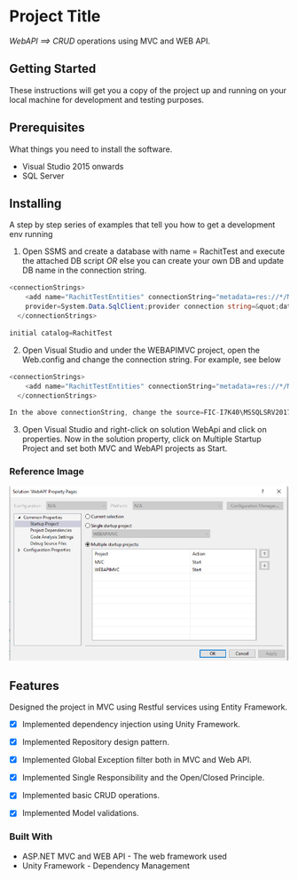 # Project Title

*WebAPI ==> CRUD* operations using MVC and WEB API.

## Getting Started

These instructions will get you a copy of the project up and running on your local machine for development and testing purposes.

## Prerequisites

What things you need to install the software.

* Visual Studio 2015 onwards
* SQL Server 

## Installing

A step by step series of examples that tell you how to get a development env running

1. Open SSMS and create a database with name = RachitTest and execute the attached DB script *OR* else you can create your own DB and update DB name in the connection string.

```c#
<connectionStrings>
    <add name="RachitTestEntities" connectionString="metadata=res://*/Models.DBModels.csdl|res://*/Models.DBModels.ssdl|res://*/Models.DBModels.msl;
    provider=System.Data.SqlClient;provider connection string=&quot;data source=FIC-I7K40\MSSQLSRV2017STD;initial catalog=RachitTest;integrated security=True;MultipleActiveResultSets=True;App=EntityFramework&quot;" providerName="System.Data.EntityClient" />
  </connectionStrings>
```

```c#
initial catalog=RachitTest
```

2. Open Visual Studio and under the WEBAPIMVC project, open the Web.config and change the connection string. For example, see below

```c#
<connectionStrings>
    <add name="RachitTestEntities" connectionString="metadata=res://*/Models.DBModels.csdl|res://*/Models.DBModels.ssdl|res://*/Models.DBModels.msl;provider=System.Data.SqlClient;provider connection string=&quot;data source=FIC-I7K40\MSSQLSRV2017STD;initial catalog=RachitTest;integrated security=True;MultipleActiveResultSets=True;App=EntityFramework&quot;" providerName="System.Data.EntityClient" />
  </connectionStrings>
```

```c#
In the above connectionString, change the source=FIC-I7K40\MSSQLSRV2017STD to your own SQL Server DB instance name.
```

3. Open Visual Studio and right-click on solution WebApi and click on properties. Now in the solution property, click on Multiple Startup Project and set both MVC and WebAPI projects as Start.

### Reference Image
![](extra/image.jpg)

## Features

Designed the project in MVC using Restful services using Entity Framework.

* [X] Implemented dependency injection using Unity Framework.
* [X] Implemented Repository design pattern.
* [X] Implemented Global Exception filter both in MVC and Web API.
* [X] Implemented Single Responsibility and the Open/Closed Principle.
* [X] Implemented basic CRUD operations.
* [X] Implemented Model validations.  


### Built With

* ASP.NET MVC and WEB API - The web framework used
* Unity Framework - Dependency Management
